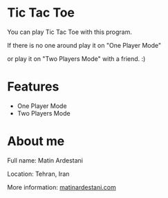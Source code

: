# Tic Tac Toe
You can play Tic Tac Toe with this program.

If there is no one around play it on "One Player Mode"

or play it on "Two Players Mode" with a friend. :)

# Features
- One Player Mode
- Two Players Mode


# About me
Full name: Matin Ardestani

Location: Tehran, Iran

More information: [matinardestani.com](https://matinardestani.com)
